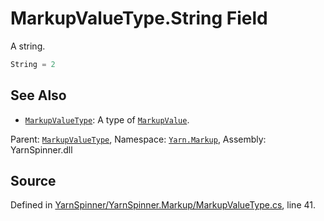 # MarkupValueType.String Field
A string.

```csharp
String = 2
```



## See Also
* [`MarkupValueType`](/api/csharp/yarn.markup/markupvaluetype.md): 
A type of [`MarkupValue`](/api/csharp/yarn.markup/markupvalue.md).

<div class="class-metadata">

Parent: [`MarkupValueType`](/api/csharp/yarn.markup/markupvaluetype.md), Namespace: [`Yarn.Markup`](/api/csharp/yarn.markup/README.md), Assembly: YarnSpinner.dll
</div>

## Source
Defined in [YarnSpinner/YarnSpinner.Markup/MarkupValueType.cs](https://github.com/YarnSpinnerTool/YarnSpinner//blob/develop/YarnSpinner/YarnSpinner.Markup/MarkupValueType.cs#L41), line 41.
